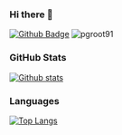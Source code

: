 ### Hi there 👋

[![Github Badge](https://img.shields.io/badge/-pgroot91-grey?style=flat&logo=github&logoColor=white&link=https://github.com/pgroot91/)](https://www.github.com/pgroot91/) <img src="https://komarev.com/ghpvc/?username=pgroot91" alt="pgroot91" />

### GitHub Stats

[![Github stats](https://github-readme-stats.vercel.app/api?username=pgroot91&show_icons=true&include_all_commits=true)](https://github.com/pgroot91/)

### Languages
[![Top Langs](https://github-readme-stats.vercel.app/api/top-langs/?username=pgroot91&layout=compact)](https://github.com/pgroot91/)

<!--
**pgroot91/pgroot91** is a ✨ _special_ ✨ repository because its `README.md` (this file) appears on your GitHub profile.

Here are some ideas to get you started:

- 🔭 I’m currently working on ...
- 🌱 I’m currently learning ...
- 👯 I’m looking to collaborate on ...
- 🤔 I’m looking for help with ...
- 💬 Ask me about ...
- 📫 How to reach me: ...
- 😄 Pronouns: ...
- ⚡ Fun fact: ...
-->
